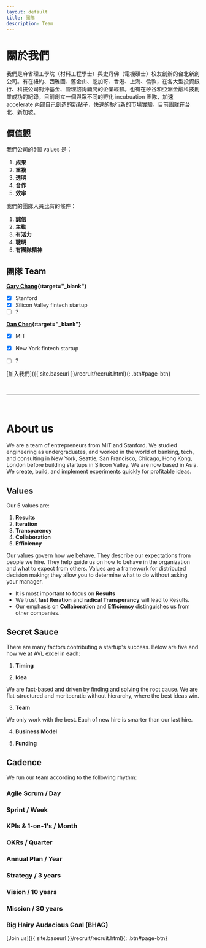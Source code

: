 ```yaml
---
layout: default
title: 團隊
description: Team
---
```


# 關於我們

我們是麻省理工學院（材料工程學士）與史丹佛（電機碩士）校友創辦的台北新創公司。有在紐約、西雅圖、舊金山、芝加哥、香港、上海、倫敦，在各大型投資銀行、科技公司對沖基金、管理諮詢顧問的企業經驗。也有在矽谷和亞洲金融科技創業成功的紀錄。目前創立一個與眾不同的孵化 incubuation 團隊，加速 accelerate 內部自己創造的新點子，快速的執行新的市場實驗。目前團隊在台北、新加坡。

## 價值觀

我們公司的5個 values 是：

1. **成果**
1. **重複**
1. **透明**
1. **合作**
1. **效率**

我們的團隊人員比有的條件：

1. **誠信**
1. **主動**
1. **有活力**
1. **聰明**
1. **有團隊精神**


## 團隊 Team

<!-- <img src=' ' width="300"/> -->
**[Gary Chang](https://www.linkedin.com/in/gary-c-320b62b8/ "Gary's LinkedIn"){:target="_blank"}**
- [x] Stanford
- [x] Silicon Valley fintech startup
- [ ] ?

<!-- <img src=' ' width="300"/> -->
**[Dan Chen](https://www.linkedin.com/in/danchen1013/ "Dan's LinkedIn"){:target="_blank"}**
- [x] MIT
- [x] New York fintech startup
- [ ] ?


[加入我們]({{ site.baseurl }}/recruit/recruit.html){: .btn#page-btn}


<br>

---

<br>

# About us

We are a team of entrepreneurs from MIT and Stanford. We studied engineering as undergraduates, and worked in the world of banking, tech, and consulting in New York, Seattle, San Francisco, Chicago, Hong Kong, London before building startups in Silicon Valley. We are now based in Asia. We create, build, and implement experiments quickly for profitable ideas.


## Values

Our 5 values are:

1. **Results**
1. **Iteration**
1. **Transparency**
1. **Collaboration**
1. **Efficiency**

Our values govern how we behave. They describe our expectations from people we hire. They help guide us on how to behave in the organization and what to expect from others. Values are a framework for distributed decision making; they allow you to determine what to do without asking your manager. 

* It is most important to focus on **Results**
* We trust **fast Iteration** and **radical Transperancy** will lead to Results. 
* Our emphasis on **Collaboration** and **Efficiency** distinguishes us from other companies.


## Secret Sauce
There are many factors contributing a startup's success. Below are five and how we at AVL excel in each:

1. **Timing**



2. **Idea**

We are fact-based and driven by finding and solving the root cause. We are flat-structured and meritocratic without hierarchy, where the best ideas win. 

3. **Team**

We only work with the best. Each of new hire is smarter than our last hire.

4. **Business Model**



5. **Funding**



## Cadence

We run our team according to the following rhythm: 

### Agile Scrum / Day 

### Sprint / Week

### KPIs & 1-on-1's / Month

### OKRs / Quarter 

### Annual Plan / Year

### Strategy / 3 years

### Vision / 10 years

### Mission / 30 years

### Big Hairy Audacious Goal (BHAG)
<!-- Our BHAG is to become the most popular X for Y in Z industry. For this to happen, we need to be best are making A much more B. -->


[Join us]({{ site.baseurl }}/recruit/recruit.html){: .btn#page-btn}